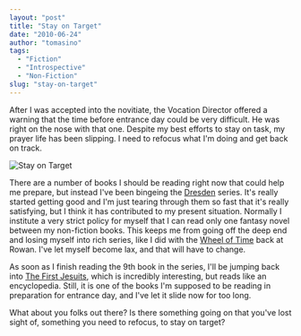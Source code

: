 ```yaml
---
layout: "post"
title: "Stay on Target"
date: "2010-06-24"
author: "tomasino"
tags:
  - "Fiction"
  - "Introspective"
  - "Non-Fiction"
slug: "stay-on-target"
---
```


After I was accepted into the novitiate, the Vocation Director offered a
warning that the time before entrance day could be very difficult. He
was right on the nose with that one. Despite my best efforts to stay on
task, my prayer life has been slipping. I need to refocus what I'm doing
and get back on track.

![Stay on Target](//blog.tomasino.org/images/stay-on-target.gif)

There are a number of books I should be reading right now that could
help me prepare, but instead I've been bingeing the [Dresden][] series.
It's really started getting good and I'm just tearing through them so
fast that it's really satisfying, but I think it has contributed to my
present situation. Normally I institute a very strict policy for myself
that I can read only one fantasy novel between my non-fiction books.
This keeps me from going off the deep end and losing myself into rich
series, like I did with the [Wheel of Time][] back at Rowan. I've let
myself become lax, and that will have to change.

As soon as I finish reading the 9th book in the series, I'll be jumping
back into [The First Jesuits][], which is incredibly interesting, but
reads like an encyclopedia. Still, it is one of the books I'm supposed
to be reading in preparation for entrance day, and I've let it slide now
for too long.

What about you folks out there? Is there something going on that you've
lost sight of, something you need to refocus, to stay on target?

  [Dresden]: //www.jim-butcher.com/books/dresden/
  [Wheel of Time]: //en.wikipedia.org/wiki/The_Wheel_of_Time
  [The First Jesuits]: //www.amazon.com/First-Jesuits-John-W-OMalley/dp/067430313X/?tag=tomablog-20
